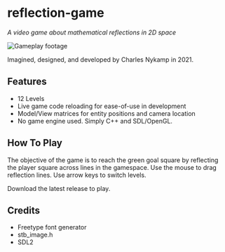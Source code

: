 # reflection-game
_A video game about mathematical reflections in 2D space_ 

![Gameplay footage](demo-media/reflection-gameplay-recording.gif)

Imagined, designed, and developed by Charles Nykamp in 2021.

## Features
* 12 Levels
* Live game code reloading for ease-of-use in development
* Model/View matrices for entity positions and camera location
* No game engine used. Simply C++ and SDL/OpenGL.

## How To Play
The objective of the game is to reach the green goal square by reflecting the player square across lines
in the gamespace. Use the mouse to drag reflection lines. Use arrow keys to switch levels.

Download the latest release to play.


## Credits
* Freetype font generator
* stb_image.h 
* SDL2
